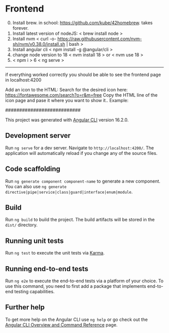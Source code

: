 # Frontend

0. Install brew. in school: https://github.com/kube/42homebrew. takes forever.
1. Install latest version of nodeJS: < brew install node >
2. Install nvm < curl -o- https://raw.githubusercontent.com/nvm-sh/nvm/v0.38.0/install.sh | bash >
3. Install angular cli < npm install -g @angular/cli >
4. change node version to 18 < nvm install 18 > or < nvm use 18 >
5. < npm i >
6  < ng serve > 

---------------------------

if everything worked correctly you should be able to see the frontend page in localhost:4200

Add an icon to the HTML:
Search for the desired icon here: https://fontawesome.com/search?o=r&m=free
Copy the HTML line of the icon page and pase it where you want to show it..
Example: <i class="fa-solid fa-house"></i>


###########################

This project was generated with [Angular CLI](https://github.com/angular/angular-cli) version 16.2.0.

## Development server

Run `ng serve` for a dev server. Navigate to `http://localhost:4200/`. The application will automatically reload if you change any of the source files.

## Code scaffolding

Run `ng generate component component-name` to generate a new component. You can also use `ng generate directive|pipe|service|class|guard|interface|enum|module`.

## Build

Run `ng build` to build the project. The build artifacts will be stored in the `dist/` directory.

## Running unit tests

Run `ng test` to execute the unit tests via [Karma](https://karma-runner.github.io).

## Running end-to-end tests

Run `ng e2e` to execute the end-to-end tests via a platform of your choice. To use this command, you need to first add a package that implements end-to-end testing capabilities.

## Further help

To get more help on the Angular CLI use `ng help` or go check out the [Angular CLI Overview and Command Reference](https://angular.io/cli) page.
